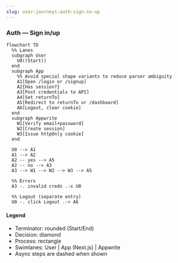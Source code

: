 ```yaml
---
slug: user-journeys:auth:sign-in-up
---
```


### Auth — Sign in/up

```mermaid
flowchart TD
  %% Lanes
  subgraph User
    U0((Start))
  end
  subgraph App
    %% Avoid special shape variants to reduce parser ambiguity
    A1[Open /login or /signup]
    A2{Has session?}
    A3[Post credentials to API]
    A4[Set returnTo]
    A5[Redirect to returnTo or /dashboard]
    A6[Logout, clear cookie]
  end
  subgraph Appwrite
    W1[Verify email+password]
    W2[Create session]
    W3[Issue httpOnly cookie]
  end

  U0 --> A1
  A1 --> A2
  A2 -- yes --> A5
  A2 -- no --> A3
  A3 --> W1 --> W2 --> W3 --> A5

  %% Errors
  A3 -. invalid creds .-x U0

  %% Logout (separate entry)
  U0 -. click Logout .-> A6
```

#### Legend

- Terminator: rounded (Start/End)
- Decision: diamond
- Process: rectangle
- Swimlanes: User | App (Next.js) | Appwrite
- Async steps are dashed when shown
